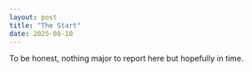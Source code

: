 ```yaml
---
layout: post
title: "The Start"
date: 2025-08-10
---
```


To be honest, nothing major to report here but hopefully in time.
